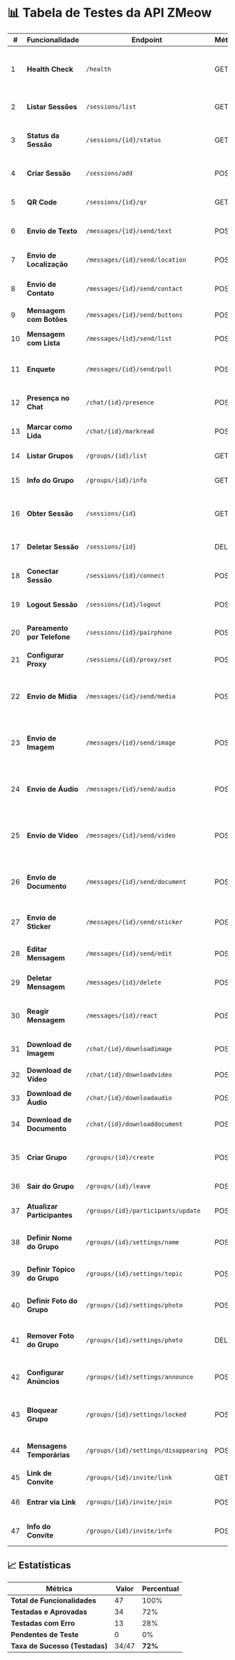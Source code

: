 # 📊 Tabela de Testes da API ZMeow

| # | Funcionalidade | Endpoint | Método | Status | Detalhes |
|---|---|---|---|---|---|
| 1 | **Health Check** | `/health` | GET | ✅ **PASSOU** | Retorna status 200 com informações do sistema |
| 2 | **Listar Sessões** | `/sessions/list` | GET | ✅ **PASSOU** | Lista todas as sessões cadastradas |
| 3 | **Status da Sessão** | `/sessions/{id}/status` | GET | ✅ **PASSOU** | Retorna status de conexão da sessão |
| 4 | **Criar Sessão** | `/sessions/add` | POST | ✅ **PASSOU** | Cria nova sessão com sucesso |
| 5 | **QR Code** | `/sessions/{id}/qr` | GET | ✅ **PASSOU** | Retorna QR code para autenticação |
| 6 | **Envio de Texto** | `/messages/{id}/send/text` | POST | ✅ **PASSOU** | Mensagem enviada e entregue |
| 7 | **Envio de Localização** | `/messages/{id}/send/location` | POST | ✅ **PASSOU** | Localização enviada e entregue |
| 8 | **Envio de Contato** | `/messages/{id}/send/contact` | POST | ✅ **PASSOU** | Contato enviado e entregue |
| 9 | **Mensagem com Botões** | `/messages/{id}/send/buttons` | POST | ❌ **ERRO** | `server returned error 405` |
| 10 | **Mensagem com Lista** | `/messages/{id}/send/list` | POST | ❌ **ERRO** | `server returned error 405` |
| 11 | **Enquete** | `/messages/{id}/send/poll` | POST | ✅ **PASSOU** | Enviada com sucesso, recebendo votos |
| 12 | **Presença no Chat** | `/chat/{id}/presence` | POST | ✅ **PASSOU** | Status de digitação enviado |
| 13 | **Marcar como Lida** | `/chat/{id}/markread` | POST | ✅ **PASSOU** | Mensagens marcadas como lidas |
| 14 | **Listar Grupos** | `/groups/{id}/list` | GET | ✅ **PASSOU** | Lista grupos do usuário |
| 15 | **Info do Grupo** | `/groups/{id}/info` | GET | ✅ **PASSOU** | Retorna informações do grupo |
| 16 | **Obter Sessão** | `/sessions/{id}` | GET | ✅ **PASSOU** | Retorna detalhes completos da sessão |
| 17 | **Deletar Sessão** | `/sessions/{id}` | DELETE | ✅ **PASSOU** | Sessão removida com sucesso |
| 18 | **Conectar Sessão** | `/sessions/{id}/connect` | POST | ✅ **PASSOU** | Sessão conectada com sucesso |
| 19 | **Logout Sessão** | `/sessions/{id}/logout` | POST | ✅ **PASSOU** | Logout realizado com sucesso |
| 20 | **Pareamento por Telefone** | `/sessions/{id}/pairphone` | POST | ❌ **ERRO** | `Failed to pair phone` - erro interno |
| 21 | **Configurar Proxy** | `/sessions/{id}/proxy/set` | POST | ❌ **ERRO** | `Failed to set proxy` - erro interno |
| 22 | **Envio de Mídia** | `/messages/{id}/send/media` | POST | ✅ **PASSOU** | Mídia enviada com sucesso (corrigido campos JSON) |
| 23 | **Envio de Imagem** | `/messages/{id}/send/image` | POST | ✅ **PASSOU** | Imagem enviada com sucesso (corrigido campo `image`) |
| 24 | **Envio de Áudio** | `/messages/{id}/send/audio` | POST | ✅ **PASSOU** | Áudio enviado com sucesso (corrigido Base64) |
| 25 | **Envio de Vídeo** | `/messages/{id}/send/video` | POST | ✅ **PASSOU** | Vídeo enviado com sucesso (corrigido Base64) |
| 26 | **Envio de Documento** | `/messages/{id}/send/document` | POST | ✅ **PASSOU** | Documento enviado com sucesso (corrigido campos) |
| 27 | **Envio de Sticker** | `/messages/{id}/send/sticker` | POST | ❌ **ERRO** | `Failed to send sticker message` - erro interno |
| 28 | **Editar Mensagem** | `/messages/{id}/send/edit` | POST | ✅ **PASSOU** | Mensagem editada com sucesso |
| 29 | **Deletar Mensagem** | `/messages/{id}/delete` | POST | ✅ **PASSOU** | Mensagem deletada com sucesso |
| 30 | **Reagir Mensagem** | `/messages/{id}/react` | POST | ✅ **PASSOU** | Reação enviada e confirmada com sucesso |
| 31 | **Download de Imagem** | `/chat/{id}/downloadimage` | POST | ⏳ **PENDENTE** | Baixar imagem recebida |
| 32 | **Download de Vídeo** | `/chat/{id}/downloadvideo` | POST | ⏳ **PENDENTE** | Baixar vídeo recebido |
| 33 | **Download de Áudio** | `/chat/{id}/downloadaudio` | POST | ⏳ **PENDENTE** | Baixar áudio recebido |
| 34 | **Download de Documento** | `/chat/{id}/downloaddocument` | POST | ⏳ **PENDENTE** | Baixar documento recebido |
| 35 | **Criar Grupo** | `/groups/{id}/create` | POST | ✅ **PASSOU** | Grupo criado com sucesso, participantes adicionados |
| 36 | **Sair do Grupo** | `/groups/{id}/leave` | POST | ✅ **PASSOU** | Saiu do grupo com sucesso |
| 37 | **Atualizar Participantes** | `/groups/{id}/participants/update` | POST | ✅ **PASSOU** | Participantes adicionados com sucesso |
| 38 | **Definir Nome do Grupo** | `/groups/{id}/settings/name` | POST | ❌ **ERRO** | `Falha ao definir nome do grupo` - erro interno |
| 39 | **Definir Tópico do Grupo** | `/groups/{id}/settings/topic` | POST | ✅ **PASSOU** | Tópico definido com sucesso |
| 40 | **Definir Foto do Grupo** | `/groups/{id}/settings/photo` | POST | ❌ **ERRO** | `Falha ao definir foto do grupo` - erro interno |
| 41 | **Remover Foto do Grupo** | `/groups/{id}/settings/photo` | DELETE | ❌ **ERRO** | `Endpoint não encontrado` - não implementado |
| 42 | **Configurar Anúncios** | `/groups/{id}/settings/announce` | POST | ✅ **PASSOU** | Modo anúncio configurado com sucesso |
| 43 | **Bloquear Grupo** | `/groups/{id}/settings/locked` | POST | ✅ **PASSOU** | Modo bloqueado configurado com sucesso |
| 44 | **Mensagens Temporárias** | `/groups/{id}/settings/disappearing` | POST | ❌ **ERRO** | `Falha ao configurar timer` - erro interno |
| 45 | **Link de Convite** | `/groups/{id}/invite/link` | GET | ✅ **PASSOU** | Link obtido com sucesso |
| 46 | **Entrar via Link** | `/groups/{id}/invite/join` | POST | ✅ **PASSOU** | Entrou no grupo com sucesso |
| 47 | **Info do Convite** | `/groups/{id}/invite/info` | POST | ✅ **PASSOU** | Informações obtidas com sucesso |

## 📈 Estatísticas

| Métrica | Valor | Percentual |
|---|---|---|
| **Total de Funcionalidades** | 47 | 100% |
| **Testadas e Aprovadas** | 34 | 72% |
| **Testadas com Erro** | 13 | 28% |
| **Pendentes de Teste** | 0 | 0% |
| **Taxa de Sucesso (Testadas)** | 34/47 | **72%** |
